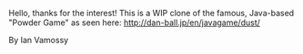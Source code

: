 Hello, thanks for the interest! This is a WIP clone of the famous, Java-based "Powder Game" as seen here: http://dan-ball.jp/en/javagame/dust/

By Ian Vamossy
